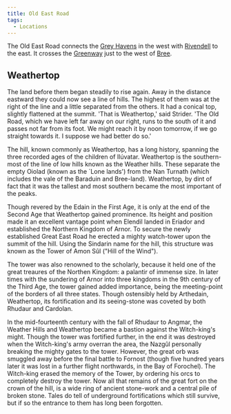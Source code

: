```yaml
---
title: Old East Road
tags:
  - Locations
---
```

The Old East Road connects the [Grey Havens](Grey_Havens "wikilink") in
the west with [Rivendell](Rivendell "wikilink") to the east. It crosses
the [Greenway](Greenway "wikilink") just to the west of
[Bree](Bree "wikilink").

## Weathertop

The land before them began steadily to rise again. Away in the distance
eastward they could now see a line of hills. The highest of them was at
the right of the line and a little separated from the others. It had a
conical top, slightly flattened at the summit. 'That is Weathertop,'
said Strider. 'The Old Road, which we have left far away on our right,
runs to the south of it and passes not far from its foot. We might reach
it by noon tomorrow, if we go straight towards it. I suppose we had
better do so.'

The hill, known commonly as Weathertop, has a long history, spanning the
three recorded ages of the children of Ilúvatar. Weathertop is the
southern- most of the line of low hills known as the Weather hills.
These separate the empty Oiolad (known as the \`Lone lands') from the
Nan Turnath (which includes the vale of the Baraduin and Bree-land).
Weathertop, by dint of fact that it was the tallest and most southern
became the most important of the peaks.

Though revered by the Edain in the First Age, it is only at the end of
the Second Age that Weathertop gained prominence. Its height and
position made it an excellent vantage point when Elendil landed in
Eriador and established the Northern Kingdom of Arnor. To secure the
newly established Great East Road he erected a mighty watch-tower upon
the summit of the hill. Using the Sindarin name for the hill, this
structure was known as the Tower of Amon Sûl ("Hill of the Wind").

The tower was also renowned to the scholarly, because it held one of the
great treaures of the Northen Kingdom: a palantir of immense size. In
later times with the sundering of Arnor into three kingdoms in the 9th
century of the Third Age, the tower gained added importance, being the
meeting-point of the borders of all three states. Though ostensibly held
by Arthedain, Weathertop, its fortification and its seeing-stone was
coveted by both Rhudaur and Cardolan.

In the mid-fourteenth century with the fall of Rhudaur to Angmar, the
Weather Hills and Weathertop became a bastion against the Witch-king's
might. Though the tower was fortified further, in the end it was
destroyed when the Witch-king's army overran the area, the Nazgûl
personally breaking the mighty gates to the tower. However, the great
orb was smuggled away before the final battle to Fornost (though five
hundred years later it was lost in a further flight northwards, in the
Bay of Forochel). The Witch-king erased the memory of the Tower, by
ordering his orcs to completely destroy the tower. Now all that remains
of the great fort on the crown of the hill, is a wide ring of ancient
stone-work and a central pile of broken stone. Tales do tell of
underground fortifications which still survive, but if so the entrance
to them has long been forgotten.
